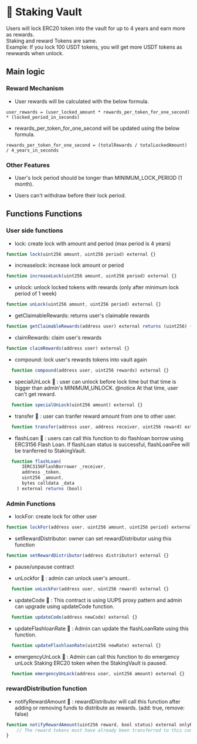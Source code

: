 # 🚩 Staking Vault

Users will lock ERC20 token into the vault for up to 4 years and earn more as rewards. <br/>
Staking and reward Tokens are same. <br/>
Example: If you lock 100 USDT tokens, you will get more USDT tokens as rewwards when unlock. <br/>

## Main logic

### Reward Mechanism

- User rewards will be calculated with the below formula.

```
user_rewards = (user_locked_amount * rewards_per_token_for_one_second) * (locked_period_in_seconds)
```

- rewards_per_token_for_one_second will be updated using the below formula.

```
rewards_per_token_for_one_second = (totalRewards / totalLockedAmount) / 4_years_in_seconds
```

### Other Features

- User's lock period should be longer than MINIMUM_LOCK_PERIOD (1 month).

- Users can't withdraw before their lock period.

## Functions Functions

### User side functions

- lock: create lock with amount and period (max period is 4 years)

```js
function lock(uint256 amount, uint256 period) external {}
```

- increaselock: increase lock amount or period

```js
function increaseLock(uint256 amount, uint256 period) external {}
```

- unlock: unlock locked tokens with rewards (only after minimum lock period of 1 week)

```js
function unLock(uint256 amount, uint256 period) external {}
```

- getClaimableRewards: returns user's claimable rewards

```js
function getClaimableRewards(address user) external returns (uint256) {}
```

- claimRewards: claim user's rewards

```js
function claimRewards(address user) external {}
```

- compound: lock user's rewards tokens into vault again

```js
  function compound(address user, uint256 rewards) external {}
```

- specialUnLock 💢 : user can unlock before lock time but that time is bigger than admin's MINIMUM_UNLOCK.
  @notice At that time, user can't get reward.

```js
  function specialUnLock(uint256 amount) external {}
```


- transfer 💢 : user can tranfer reward amount from one to other user.

```js
  function transfer(address user, address receiver, uint256 reward) external {}
```

- flashLoan 💢 : users can call this function to do flashloan borrow using ERC3156 Flash Loan. If flashLoan status is successful, flashLoanFee will be tranferred to StakingVault.

```js
  function flashLoan(
      IERC3156FlashBorrower _receiver,
      address _token,
      uint256 _amount,
      bytes calldata _data
    ) external returns (bool)
 ```

### Admin Functions

- lockFor: create lock for other user

```js
function lockFor(address user, uint256 amount, uint256 period) external {}
```

- setRewardDistributor: owner can set rewardDistributor using this function

```js
function setRewardDistributor(address distributor) external {}
```

- pause/unpause contract


- unLockfor 💢 : admin can unlock user's amount..

```js
  function unLockFor(address user, uint256 reward) external {}
```

- updateCode 💢 : This contract is using UUPS proxy pattern and admin can upgrade using updateCode function.

```js
  function updateCode(address newCode) external {}
```

- updateFlashloanRate 💢 : Admin can update the flashLoanRate using this function.

```js
  function updateFlashloanRate(uint256 newRate) external {}
```

- emergencyUnLock 💢 : Admin can call this function to do emergency unLock Staking ERC20 token when the StakingVault is paused.

```js
  function emergencyUnLock(address user, uint256 amount) external {}
```

### rewardDistribution function

- notifyRewardAmount 💢 : rewardDistributor will call this function after adding or removing funds to distribute as rewards. (add: true, remove: false)

```js
function notifyRewardAmount(uint256 reward, bool status) external onlyRewardDistributor {
    // The reward tokens must have already been transferred to this contract before calling this function
}
```
